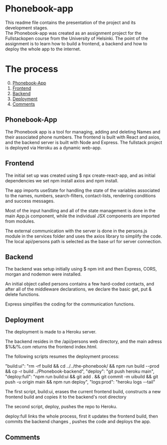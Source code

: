 Phonebook-app 
=============

This readme file contains the presentation of the project and its development stages.  
The Phonebook-app was created as an assignment project for the Fullstackopen course from the University of Helsinki.  The point of the assignment is to learn how to build a frontend, a backend and how to deploy the whole app to the internet.

# The process
0. [Phonebook-App](#phonebook-app)
1. [Frontend](#frontend)
2. [Backend](#backend)
3. [Deployment](#deployment)
4. [Comments](#comments)


## Phonebook-App

The Phonebook app is a tool for managing, adding and deleting Names and their associated phone numbers. The frontend is built with React and axios,  and the backend server is built with Node and Express.  The fullstack project is deployed via Heroku as a dynamic web-app.

## Frontend 

The initial set up was created using $ npx create-react-app, and as initial dependencies we set npm install axios and npm install.

The app imports useState for handling the state of the variables associated to the names, numbers, search-filters, contact-lists, rendering conditions and success messages.  
 
Most of the input handling and all of the state management is done in the main App.js component, while the individual JSX components are imported from modules.

The external communication with the server is done in the persons.js module in the services folder and uses the axios library to simplify the code. The local api/persons path is selected as the base url for server connection.

## Backend

The backend was setup initially using $ npm init and then Express, CORS, morgan and nodemon were installed.  

An initial object called persons contains a few hard-coded contacts, and after all of the middleware declarations, we declare the basic get, put & delete functions.

Express simplifies the coding for the communication functions.

## Deployment

The deployment is made to a Heroku server. 

The backend resides in the /api/persons web directory, and the main adress $%&/%.com returns the frontend index.html.

The following scripts resumes the deployment process:

"build:ui": "rm -rf build && cd ../../the-phonebook/ && npm run build --prod && cp -r build ../Phonebook-backend",
"deploy": "git push heroku main",
"deploy:full": "npm run build:ui && git add . && git commit -m uibuild && git push -u origin main && npm run deploy",
"logs:prod": "heroku logs --tail"

The first script, build:ui, erases the current frontend build, constructs a new frontend build and copies it to the backend's root directory

The second script, deploy, pushes the repo to Heroku.

deploy:full links the whole process, first it updates the frontend build, then commits the backend changes , pushes the code and deploys the app.

## Comments